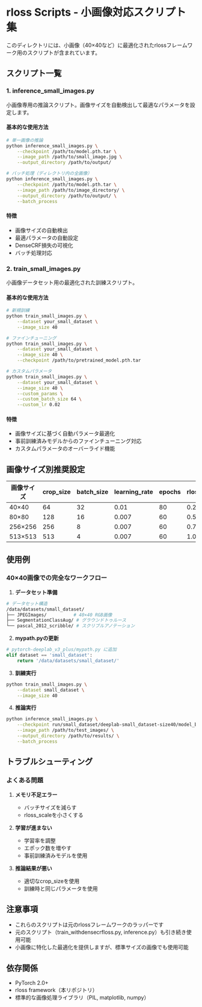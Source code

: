 # rloss Scripts - 小画像対応スクリプト集

このディレクトリには、小画像（40×40など）に最適化されたrlossフレームワーク用のスクリプトが含まれています。

## スクリプト一覧

### 1. inference_small_images.py
小画像専用の推論スクリプト。画像サイズを自動検出して最適なパラメータを設定します。

#### 基本的な使用方法
```bash
# 単一画像の推論
python inference_small_images.py \
    --checkpoint /path/to/model.pth.tar \
    --image_path /path/to/small_image.jpg \
    --output_directory /path/to/output/

# バッチ処理（ディレクトリ内の全画像）
python inference_small_images.py \
    --checkpoint /path/to/model.pth.tar \
    --image_path /path/to/image_directory/ \
    --output_directory /path/to/output/ \
    --batch_process
```

#### 特徴
- 画像サイズの自動検出
- 最適パラメータの自動設定
- DenseCRF損失の可視化
- バッチ処理対応

### 2. train_small_images.py
小画像データセット用の最適化された訓練スクリプト。

#### 基本的な使用方法
```bash
# 新規訓練
python train_small_images.py \
    --dataset your_small_dataset \
    --image_size 40

# ファインチューニング
python train_small_images.py \
    --dataset your_small_dataset \
    --image_size 40 \
    --checkpoint /path/to/pretrained_model.pth.tar

# カスタムパラメータ
python train_small_images.py \
    --dataset your_small_dataset \
    --image_size 40 \
    --custom_params \
    --custom_batch_size 64 \
    --custom_lr 0.02
```

#### 特徴
- 画像サイズに基づく自動パラメータ最適化
- 事前訓練済みモデルからのファインチューニング対応
- カスタムパラメータのオーバーライド機能

## 画像サイズ別推奨設定

| 画像サイズ | crop_size | batch_size | learning_rate | epochs | rloss_scale |
|-----------|-----------|------------|---------------|--------|-------------|
| 40×40     | 64        | 32         | 0.01          | 80     | 0.25        |
| 80×80     | 128       | 16         | 0.007         | 60     | 0.5         |
| 256×256   | 256       | 8          | 0.007         | 60     | 0.75        |
| 513×513   | 513       | 4          | 0.007         | 60     | 1.0         |

## 使用例

### 40×40画像での完全なワークフロー

1. **データセット準備**
```bash
# データセット構造
/data/datasets/small_dataset/
├── JPEGImages/          # 40×40 RGB画像
├── SegmentationClassAug/ # グラウンドトゥルース
└── pascal_2012_scribble/ # スクリブルアノテーション
```

2. **mypath.pyの更新**
```python
# pytorch-deeplab_v3_plus/mypath.py に追加
elif dataset == 'small_dataset':
    return '/data/datasets/small_dataset/'
```

3. **訓練実行**
```bash
python train_small_images.py \
    --dataset small_dataset \
    --image_size 40
```

4. **推論実行**
```bash
python inference_small_images.py \
    --checkpoint run/small_dataset/deeplab-small_dataset-size40/model_best.pth.tar \
    --image_path /path/to/test_images/ \
    --output_directory /path/to/results/ \
    --batch_process
```

## トラブルシューティング

### よくある問題

1. **メモリ不足エラー**
   - バッチサイズを減らす
   - rloss_scaleを小さくする

2. **学習が進まない**
   - 学習率を調整
   - エポック数を増やす
   - 事前訓練済みモデルを使用

3. **推論結果が悪い**
   - 適切なcrop_sizeを使用
   - 訓練時と同じパラメータを使用

## 注意事項

- これらのスクリプトは元のrlossフレームワークのラッパーです
- 元のスクリプト（train_withdensecrfloss.py, inference.py）も引き続き使用可能
- 小画像に特化した最適化を提供しますが、標準サイズの画像でも使用可能

## 依存関係

- PyTorch 2.0+
- rloss framework（本リポジトリ）
- 標準的な画像処理ライブラリ（PIL, matplotlib, numpy）
